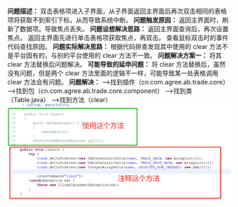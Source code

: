 **问题描述：**
双击表格项进入子界面，从子界面返回主界面后再次双击相同的表格项将获取不到索引下标。从而导致系统中断。
**问题触发原因：**
返回主界面时，刷新了数据项。导致焦点丢失。
**问题设想解决思路：**
返回主界面查询后，再次设置焦点。
返回主界面先进行单击表格项获取焦点，再双击。
查看鼠标双击时的事件代码查找原因。
**问题实际解决思路：**
根据代码排查发现其中使用的 clear 方法不是平台固有的，与别的平台使用的 clear 方法不一致。
**问题解决方案一：**
将其 clear 方法替换后问题解决。
**可能导致的延申问题：**
将 clear 方法替换后，虽然没有问题，但是两个 clear 方法里面的逻辑不一样，可能导致某一处表格调用 clear 方法会有问题。
**问题解决：**
——>找到插件（cn.com.agree.ab.trade.core）
——>找到包（cn.com.agree.ab.trade.core.component）
——>找到类（Table.java）
——>找到方法（clear）
![enter image description here](../images/待评审文档/东莞银行—返回页面刷新数据后，焦点丢失/1.png)
